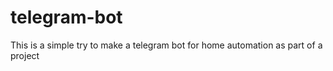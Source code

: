 # telegram-bot
This is a simple try to make a telegram bot for home automation as part of a project
